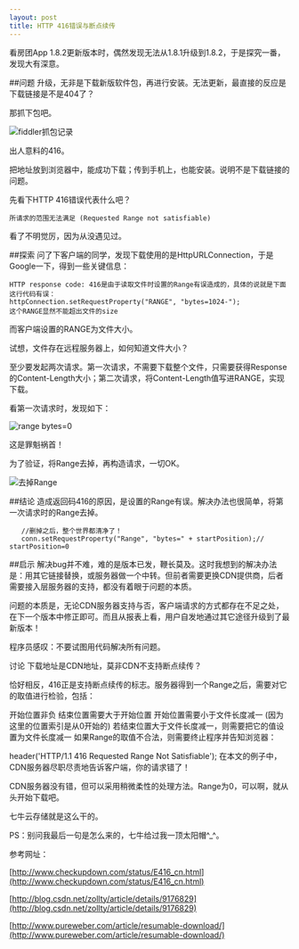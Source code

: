 ```yaml
---
layout: post
title: HTTP 416错误与断点续传
---
```

看房团App 1.8.2更新版本时，偶然发现无法从1.8.1升级到1.8.2，于是探究一番，发现大有深意。

##问题
升级，无非是下载新版软件包，再进行安装。无法更新，最直接的反应是下载链接是不是404了？

那抓下包吧。

![fiddler抓包记录](http://spetacular.github.io/images/2015-01-30/fiddler-session.jpg)

出人意料的416。

把地址放到浏览器中，能成功下载；传到手机上，也能安装。说明不是下载链接的问题。 

先看下HTTP 416错误代表什么吧？

`所请求的范围无法满足 (Requested Range not satisfiable)`

 看了不明觉厉，因为从没遇见过。

 

##探索
问了下客户端的同学，发现下载使用的是HttpURLConnection，于是Google一下，得到一些关键信息： 

    HTTP response code: 416是由于读取文件时设置的Range有误造成的，具体的说就是下面这行代码有误：
    httpConnection.setRequestProperty("RANGE", "bytes=1024-");
    这个RANGE显然不能超出文件的size

 而客户端设置的RANGE为文件大小。

 

试想，文件存在远程服务器上，如何知道文件大小？

至少要发起两次请求。第一次请求，不需要下载整个文件，只需要获得Response的Content-Length大小；第二次请求，将Content-Length值写进RANGE，实现下载。 

看第一次请求时，发现如下：

![range bytes=0](http://spetacular.github.io/images/2015-01-30/range-bytes-zero.png)

这是罪魁祸首！ 

为了验证，将Range去掉，再构造请求，一切OK。

![去掉Range](http://spetacular.github.io/images/2015-01-30/remove-range.jpg)

 

##结论
造成返回码416的原因，是设置的Range有误。解决办法也很简单，将第一次请求时的Range去掉。

       //删掉之后，整个世界都清净了！
       conn.setRequestProperty("Range", "bytes=" + startPosition);// startPosition=0
  

##启示
解决bug并不难，难的是版本已发，鞭长莫及。这时我想到的解决办法是：用其它链接替换，或服务器做一个中转。但前者需要更换CDN提供商，后者需要接入层服务器的支持，都没有着眼于问题的本质。

问题的本质是，无论CDN服务器支持与否，客户端请求的方式都存在不足之处，在下一个版本中修正即可。而且从报表上看，用户自发地通过其它途径升级到了最新版本！

程序员感叹：不要试图用代码解决所有问题。

讨论
下载地址是CDN地址，莫非CDN不支持断点续传？

恰好相反，416正是支持断点续传的标志。服务器得到一个Range之后，需要对它的取值进行检验，包括： 

开始位置非负
结束位置需要大于开始位置
开始位置需要小于文件长度减一 (因为这里的位置索引是从0开始的)
若结束位置大于文件长度减一，则需要把它的值设置为文件长度减一
如果Range的取值不合法，则需要终止程序并告知浏览器：

header('HTTP/1.1 416 Requested Range Not Satisfiable');
  在本文的例子中，CDN服务器尽职尽责地告诉客户端，你的请求错了！
 

CDN服务器没有错，但可以采用稍微柔性的处理方法。Range为0，可以啊，就从头开始下载吧。

七牛云存储就是这么干的。
 

PS：别问我最后一句是怎么来的，七牛给过我一顶太阳帽^_^。
 

参考网址：

[http://www.checkupdown.com/status/E416_cn.html](http://www.checkupdown.com/status/E416_cn.html)

[http://blog.csdn.net/zollty/article/details/9176829](http://blog.csdn.net/zollty/article/details/9176829)

[http://www.pureweber.com/article/resumable-download/](http://www.pureweber.com/article/resumable-download/)